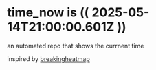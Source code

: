 # time_now is (( 2025-05-14T21:00:00.601Z ))

an automated repo that shows the currnent time

inspired by [breakingheatmap](https://github.com/breakingheatmap/breakingheatmap)
